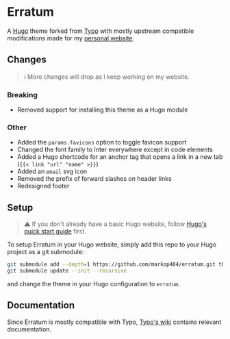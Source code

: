 # Erratum

A [Hugo](https://gohugo.io) theme forked from [Typo](https://github.com/tomfran/typo) with mostly upstream compatible modifications made for my [personal website](https://markopejic.com).

## Changes

> :information_source: More changes will drop as I keep working on my website.

### Breaking

- Removed support for installing this theme as a Hugo module

### Other

- Added the ```params.favicons``` option to toggle favicon support
- Changed the font family to Inter everywhere except in code elements
- Added a Hugo shortcode for an anchor tag that opens a link in a new tab (``` {{< link "url" "name" >}} ```)
- Added an ```email``` svg icon
- Removed the prefix of forward slashes on header links
- Redesigned footer

## Setup

> :warning: If you don't already have a basic Hugo website, follow [Hugo's quick start guide](https://gohugo.io/getting-started/quick-start/) first.

To setup Erratum in your Hugo website, simply add this repo to your Hugo project as a git submodule:

```bash
git submodule add --depth=1 https://github.com/markop404/erratum.git themes/erratum
git submodule update --init --recursive
```

and change the theme in your Hugo configuration to ```erratum```. 

## Documentation

Since Erratum is mostly compatible with Typo, [Typo's wiki](https://tomfran.github.io/typo-wiki) contains relevant documentation.
